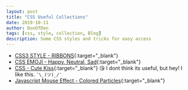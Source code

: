 ```yaml
---
layout: post
title: "CSS Useful Collections"
date: 2019-10-11
author: DonOfDen
tags: [css, style, collection, Blog]
description: Some CSS styles and tricks for easy access
---
```


- [CSS3 STYLE - RIBBONS](/collections/css-ribbon.html){:target="_blank"}
- [CSS EMOJI - Happy, Neutral, Sad](/collections/css-emoji.html){:target="_blank"}
- [CSS - Cute Kiss](/collections/css-cute-kiss.html){:target="_blank"} 😘 I dont think its useful, but hey! I like this. ``¯\_(ツ)_/¯``
- [Javascript Mouse Effect - Colored Particles](/collections/mouse-effect.html){:target="_blank"}

